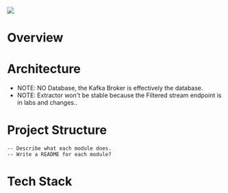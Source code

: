 ![](https://github.com/abdulwahabO/covid19-terms-analytics/workflows/build-test/badge.svg)

# Overview

# Architecture

* NOTE: NO Database, the Kafka Broker is effectively the database.
* NOTE: Extractor won't be stable because the Filtered stream endpoint is in labs and changes..

# Project Structure

    -- Describe what each module does.
    -- Write a README for each module?
    
# Tech Stack


